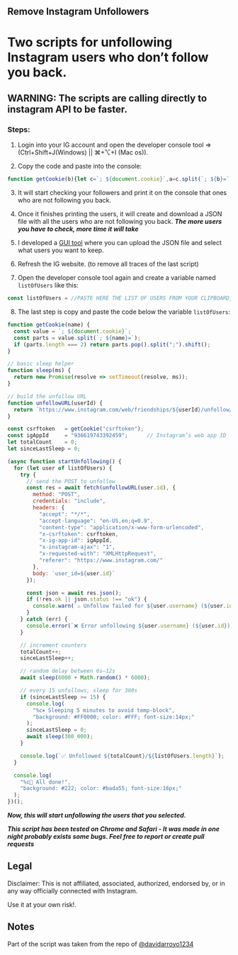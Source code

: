 ## Remove Instagram Unfollowers
# Two scripts for unfollowing Instagram users who don’t follow you back.


## **WARNING**: The scripts are calling directly to instagram API to be faster.

### Steps:

1. Login into your IG account and open the developer console tool => (Ctrl+Shift+J(Windows) || ⌘+⌥+I (Mac os)).

2. Copy the code and paste into the console:
 ```js
function getCookie(b){let c=`; ${document.cookie}`,a=c.split(`; ${b}=`);if(2===a.length)return a.pop().split(";").shift()}function sleep(a){return new Promise(b=>{setTimeout(b,a)})}function afterUrlGenerator(a){return`https://www.instagram.com/graphql/query/?query_hash=3dec7e2c57367ef3da3d987d89f9dbc8&variables={"id":"${ds_user_id}","include_reel":"true","fetch_mutual":"false","first":"24","after":"${a}"}`}function unfollowUserUrlGenerator(a){return`https://www.instagram.com/web/friendships/${a}/unfollow/`}let followedPeople,csrftoken=getCookie("csrftoken"),ds_user_id=getCookie("ds_user_id"),initialURL=`https://www.instagram.com/graphql/query/?query_hash=3dec7e2c57367ef3da3d987d89f9dbc8&variables={"id":"${ds_user_id}","include_reel":"true","fetch_mutual":"false","first":"24"}`,doNext=!0,filteredList=[],getUnfollowCounter=0,scrollCicle=0;async function startScript(){for(var c,d,e,b,f,g=Math.floor;doNext;){let a;try{a=await fetch(initialURL).then(a=>a.json())}catch(h){continue}followedPeople||(followedPeople=a.data.user.edge_follow.count),doNext=a.data.user.edge_follow.page_info.has_next_page,initialURL=afterUrlGenerator(a.data.user.edge_follow.page_info.end_cursor),getUnfollowCounter+=a.data.user.edge_follow.edges.length,a.data.user.edge_follow.edges.forEach(a=>{a.node.follows_viewer||filteredList.push(a.node)}),console.clear(),console.log(`%c Progress ${getUnfollowCounter}/${followedPeople} (${parseInt(100*(getUnfollowCounter/followedPeople))}%)`,"background: #222; color: #bada55;font-size: 35px;"),console.log("%c This users don't follow you (Still in progress)","background: #222; color: #FC4119;font-size: 13px;"),filteredList.forEach(a=>{console.log(a.username)}),await sleep(g(400*Math.random())+1e3),scrollCicle++,6<scrollCicle&&(scrollCicle=0,console.log("%c Sleeping 10 secs to prevent getting temp blocked","background: #222; color: ##FF0000;font-size: 35px;"),await sleep(1e4))}c=JSON.stringify(filteredList),d="usersNotFollowingBack.json",e="application/json",b=document.createElement("a"),f=new Blob([c],{type:e}),b.href=URL.createObjectURL(f),b.download=d,b.click(),console.log("%c All DONE!","background: #222; color: #bada55;font-size: 25px;")}startScript()
```

3. It will start checking your followers and print it on the console that ones who are not following you back.


4. Once it finishes printing the users, it will create and download a JSON file with all the users who are not following you back.
***The more users you have to check, more time it will take***

5. I developed a [GUI tool](https://43t6lx.csb.app/) where you can upload the JSON file and select what users you want to keep.

6. Refresh the IG website. (to remove all traces of the last script)

7. Open the developer console tool again and create a variable named `listOfUsers` like this:

```js
const listOfUsers = //PASTE HERE THE LIST OF USERS FROM YOUR CLIPBOARD, RESULTS FROM GUI TOOL
```

8. The last step is copy and paste the code below the variable `listOfUsers`:

```js
function getCookie(name) {
  const value = `; ${document.cookie}`;
  const parts = value.split(`; ${name}=`);
  if (parts.length === 2) return parts.pop().split(";").shift();
}

// basic sleep helper
function sleep(ms) {
  return new Promise(resolve => setTimeout(resolve, ms));
}

// build the unfollow URL
function unfollowURL(userId) {
  return `https://www.instagram.com/web/friendships/${userId}/unfollow/`;
}

const csrftoken   = getCookie("csrftoken");
const igAppId     = "936619743392459";      // Instagram’s web app ID
let totalCount    = 0;
let sinceLastSleep = 0;

(async function startUnfollowing() {
  for (let user of listOfUsers) {
    try {
      // send the POST to unfollow
      const res = await fetch(unfollowURL(user.id), {
        method: "POST",
        credentials: "include",
        headers: {
          "accept": "*/*",
          "accept-language": "en-US,en;q=0.9",
          "content-type": "application/x-www-form-urlencoded",
          "x-csrftoken": csrftoken,
          "x-ig-app-id": igAppId,
          "x-instagram-ajax": "1",
          "x-requested-with": "XMLHttpRequest",
          "referer": "https://www.instagram.com/"
        },
        body: `user_id=${user.id}`
      });

      const json = await res.json();
      if (!res.ok || json.status !== "ok") {
        console.warn(`⚠️ Unfollow failed for ${user.username} (${user.id}):`, json);
      }
    } catch (err) {
      console.error(`❌ Error unfollowing ${user.username} (${user.id}):`, err);
    }

    // increment counters
    totalCount++;
    sinceLastSleep++;

    // random delay between 6s–12s
    await sleep(6000 + Math.random() * 6000);

    // every 15 unfollows, sleep for 300s
    if (sinceLastSleep >= 15) {
      console.log(
        "%c⏸ Sleeping 5 minutes to avoid temp‐block",
        "background: #FF0000; color: #FFF; font-size:14px;"
      );
      sinceLastSleep = 0;
      await sleep(300_000);
    }

    console.log(`✅ Unfollowed ${totalCount}/${listOfUsers.length}`);
  }

  console.log(
    "%c🎉 All done!",
    "background: #222; color: #bada55; font-size:16px;"
  );
})();

```

***Now, this will start unfollowing the users that you selected.***

**_This script has been tested on Chrome and Safari - It was made in one night probably exists some bugs. Feel free to report or create pull requests_**

## Legal
Disclaimer: This is not affiliated, associated, authorized, endorsed by, or in any way officially connected with Instagram.

Use it at your own risk!.

## Notes

Part of the script was taken from the repo of [@davidarroyo1234](https://github.com/davidarroyo1234/InstagramUnfollowers)

